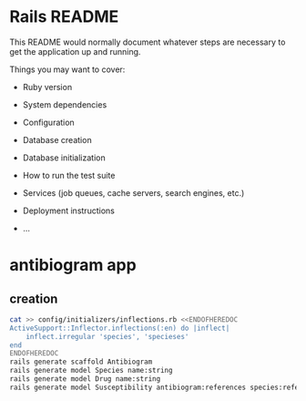 #	Rails README

This README would normally document whatever steps are necessary to get the
application up and running.

Things you may want to cover:

* Ruby version

* System dependencies

* Configuration

* Database creation

* Database initialization

* How to run the test suite

* Services (job queues, cache servers, search engines, etc.)

* Deployment instructions

* ...



#	antibiogram app


##	creation

```BASH
cat >> config/initializers/inflections.rb <<ENDOFHEREDOC
ActiveSupport::Inflector.inflections(:en) do |inflect|
	inflect.irregular 'species', 'specieses'
end
ENDOFHEREDOC
rails generate scaffold Antibiogram
rails generate model Species name:string
rails generate model Drug name:string
rails generate model Susceptibility antibiogram:references species:references drug:references isolate:integer value:integer
```



